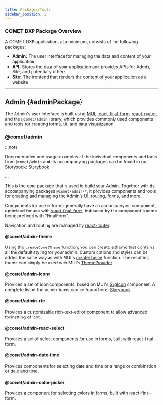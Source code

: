 ```yaml
---
title: Packages/Tools
sidebar_position: 2
---
```


### COMET DXP Package Overview

A COMET DXP application, at a minimum, consists of the following packages:

-   **Admin:** The user interface for managing the data and content of your application
-   **API:** Stores the data of your application and provides APIs for Admin, Site, and potentially others
-   **Site:** The frontend that renders the content of your application as a website

---

## Admin {#adminPackage}

The Admin's user interface is built using [MUI](https://mui.com/), [react-final-form](https://final-form.org/react), [react-router](https://reactrouter.com/), and the `@comet/admin` library, which provides commonly used components and tools for creating forms, UI, and data visualization.

### @comet/admin

:::note

Documentation and usage examples of the individual components and tools from `@comet/admin` and its accompanying packages can be found in our Storybook: [Storybook](https://comet-admin.netlify.app/)

:::

This is the core package that is used to build your Admin. Together with its accompanying packages `@comet/admin-*`, it provides components and tools for creating and managing the Admin's UI, routing, forms, and more.

Components for use in forms generally have an accompanying component, optimized for use with [react-final-form](https://final-form.org/react), indicated by the component's name being prefixed with "FinalForm".

Navigation and routing are managed by [react-router](https://reactrouter.com/).

#### @comet/admin-theme

Using the `createCometTheme` function, you can create a theme that contains all the default styling for your admin. Custom options and styles can be added the same way as with MUI's [createTheme](https://mui.com/material-ui/customization/theming/#api) function. The resulting theme can simply be used with MUI's [ThemeProvider](https://mui.com/material-ui/customization/theming/#theme-provider).

#### @comet/admin-icons

Provides a set of icon components, based on MUI's [SvgIcon](https://mui.com/material-ui/icons/#svgicon) component.
A complete list of the admin-icons can be found here: [Storybook](https://comet-admin.netlify.app/?path=/story/docs-icons-list--page)

<!--TODO: The link will change to “https://comet-admin.netlify.app/?path=/story/docs-icons-all-icons--page“ when merged: -->

#### @comet/admin-rte

Provides a customizable rich-text-editor component to allow advanced formatting of text.

#### @comet/admin-react-select

Provides a set of select components for use in forms, built with react-final-form.

#### @comet/admin-date-time

Provides components for selecting date and time or a range or combination of date and time.

#### @comet/admin-color-picker

Provides a component for selecting colors in forms, built with react-final-form.

<!-- ## @comet/blocks-admin

- [ ] @Niko Sams add @comet/api-blocks docs

## @comet/cms-admin

- [ ] @Niko Sams add @comet/cms-admin docs

---

## API {#apiPackage}

### @comet/api-blocks

- [ ] @Niko Sams add @comet/api-blocks docs

### @comet/api-cms

- [ ] @Niko Sams add @comet/api-cms docs

---

## Site {#sitePackage}

- [ ] @Niko Sams add Site docs

---

## Media
- [ ] @Daniel Karnitsch add media docs

---

## Tools

- [ ] @Manuel Blum add Tools Overview

---

## Deployment from Packages

- [ ] @Alexander Kaufmann Deployment von Libraries (Flow, How to)

- [ ] @Alexander Kaufmann Canary releases - Automatisches deployment -->
<!-- TODO: add content -->
